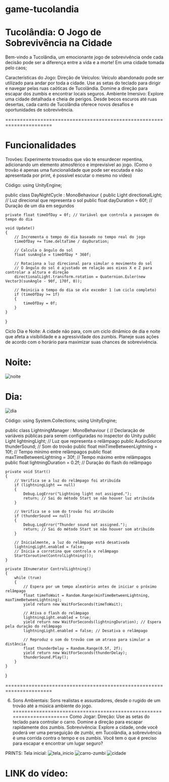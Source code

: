 # game-tucolandia

# Tucolândia: O Jogo de Sobrevivência na Cidade
Bem-vindo a Tucolândia, um emocionante jogo de sobrevivência onde cada decisão pode ser a diferença entre a vida e a morte! Em uma cidade tomada pelo caos;

Características do Jogo:
Direção de Veículos:
Veículo abandonado pode ser utilizado para andar por toda a cidade. Use as setas do teclado para dirigir e navegar pelas ruas caóticas de Tucolândia. Domine a direção para escapar dos zumbis e encontrar locais seguros.
Ambiente Imersivo:
Explore uma cidade detalhada e cheia de perigos. Desde becos escuros até ruas desertas, cada canto de Tucolândia oferece novos desafios e oportunidades de sobrevivência.

======================================================================

# Funcionalidades
Trovões:
Experimente trovoados que vão te ensurdecer repentina, adicionando um elemento atmosférico e imprevisível ao jogo. 
(Como o trovão é apenas uma funcionalidade que pode ser escutada e não apresentada por print, é possível escutar o mesmo no vídeo)

Código:
using UnityEngine;

public class DayNightCycle : MonoBehaviour
{
    public Light directionalLight; // Luz direcional que representa o sol
    public float dayDuration = 60f; // Duração de um dia em segundos

    private float timeOfDay = 0f; // Variável que controla a passagem do tempo do dia

    void Update()
    {
        // Incrementa o tempo do dia baseado no tempo real do jogo
        timeOfDay += Time.deltaTime / dayDuration;

        // Calcula o ângulo do sol
        float sunAngle = timeOfDay * 360f;

        // Rotaciona a luz direcional para simular o movimento do sol
        // O ângulo do sol é ajustado em relação aos eixos X e Z para controlar a altura e direção
        directionalLight.transform.rotation = Quaternion.Euler(new Vector3(sunAngle - 90f, 170f, 0));

        // Reinicia o tempo do dia se ele exceder 1 (um ciclo completo)
        if (timeOfDay >= 1f)
        {
            timeOfDay = 0f;
        }
    }
}


Ciclo Dia e Noite:
A cidade não para, com um ciclo dinâmico de dia e noite que afeta a visibilidade e a agressividade dos zumbis. Planeje suas ações de acordo com o horário para maximizar suas chances de sobrevivência.

# Noite:
![noite](https://github.com/arthurhenriquedepaula/game-tucolandia/assets/81483650/d8bc56f9-4b70-414b-90e8-bc72ca638d8f)

# Dia:
![dia](https://github.com/arthurhenriquedepaula/game-tucolandia/assets/81483650/1bfc472b-70f7-4380-bd14-82e7a4b207f2)

Código:
using System.Collections;
using UnityEngine;

public class LightningManager : MonoBehaviour
{
    // Declaração de variáveis públicas para serem configuradas no inspector do Unity
    public Light lightningLight; // Luz que representa o relâmpago
    public AudioSource thunderSound; // Som do trovão
    public float minTimeBetweenLightning = 10f; // Tempo mínimo entre relâmpagos
    public float maxTimeBetweenLightning = 30f; // Tempo máximo entre relâmpagos
    public float lightningDuration = 0.2f; // Duração do flash do relâmpago

    private void Start()
    {
        // Verifica se a luz do relâmpago foi atribuída
        if (lightningLight == null)
        {
            Debug.LogError("Lightning light not assigned.");
            return; // Sai do método Start se não houver luz atribuída
        }

        // Verifica se o som do trovão foi atribuído
        if (thunderSound == null)
        {
            Debug.LogError("Thunder sound not assigned.");
            return; // Sai do método Start se não houver som atribuído
        }

        // Inicialmente, a luz do relâmpago está desativada
        lightningLight.enabled = false;
        // Inicia a corrotina que controla o relâmpago
        StartCoroutine(ControlLightning());
    }

    private IEnumerator ControlLightning()
    {
        while (true)
        {
            // Espera por um tempo aleatório antes de iniciar o próximo relâmpago
            float timeToWait = Random.Range(minTimeBetweenLightning, maxTimeBetweenLightning);
            yield return new WaitForSeconds(timeToWait);

            // Ativa o flash do relâmpago
            lightningLight.enabled = true;
            yield return new WaitForSeconds(lightningDuration); // Espera pela duração do relâmpago
            lightningLight.enabled = false; // Desativa o relâmpago

            // Reproduz o som do trovão com um atraso para simular a distância
            float thunderDelay = Random.Range(0.5f, 2f);
            yield return new WaitForSeconds(thunderDelay);
            thunderSound.Play();
        }
    }
}

======================================================================

6. Sons Ambientais:
Sons realistas e assustadores, desde o rugido de um trovão até a música ambiente do jogo.
======================================================================
Como Jogar:
Direção: Use as setas do teclado para controlar o carro. Domine a direção para escapar rapidamente dos zumbis.
Sobrevivência: Explore a cidade, onde você poderá ver uma perseguição de zumbi, em Tucolândia, a sobrevivência é uma corrida contra o tempo e os zumbis. Você tem o que é preciso para escapar e encontrar um lugar seguro? 

PRINTS:
Tela inicial:
![tela_inicio](https://github.com/arthurhenriquedepaula/game-tucolandia/assets/81483650/5004881d-118e-4270-8de3-43307d43eadd)
![carro-zumbi](https://github.com/arthurhenriquedepaula/game-tucolandia/assets/81483650/3fdbe648-4815-423d-a007-6b431c4ca6df)
![cidade](https://github.com/arthurhenriquedepaula/game-tucolandia/assets/81483650/0ceb336c-c1b7-4082-ae36-d89ae4bac02b)

# LINK do vídeo:











